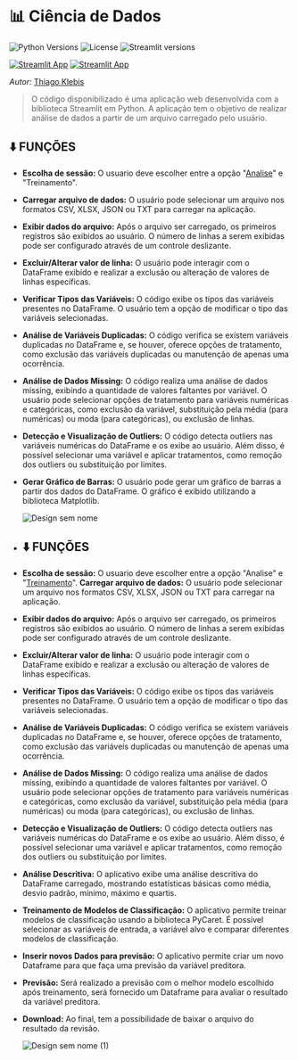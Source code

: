 # 📊 Ciência de Dados
![Python Versions](https://img.shields.io/pypi/pyversions/st_pages.svg)
![License](https://img.shields.io/github/license/blackary/st_pages)
![Streamlit versions](https://img.shields.io/badge/streamlit-1.15.0--1.18.0-white.svg)

[![Streamlit App](https://static.streamlit.io/badges/streamlit_badge_black_white.svg)](https://tk-dados.streamlit.app/)
[![Streamlit App](https://static.streamlit.io/badges/streamlit_badge_black_white.svg)](https://tk-dadoss.streamlit.app/)

*Autor:* [Thiago Klebis](https://www.linkedin.com/in/thiagoklebis/)

>O código disponibilizado é uma aplicação web desenvolvida com a biblioteca Streamlit em Python. A aplicação tem o objetivo de realizar análise de dados a partir de um arquivo carregado pelo usuário.

## ⬇️ FUNÇÕES
- **Escolha de sessão:** O usuario deve escolher entre a opção "[Analise](https://tk-dados.streamlit.app/)" e "Treinamento". 
- **Carregar arquivo de dados:** O usuário pode selecionar um arquivo nos formatos CSV, XLSX, JSON ou TXT para carregar na aplicação.
- **Exibir dados do arquivo:** Após o arquivo ser carregado, os primeiros registros são exibidos ao usuário. O número de linhas a serem exibidas pode ser configurado através de um controle deslizante.
- **Excluir/Alterar valor de linha:** O usuário pode interagir com o DataFrame exibido e realizar a exclusão ou alteração de valores de linhas específicas.
- **Verificar Tipos das Variáveis:** O código exibe os tipos das variáveis presentes no DataFrame. O usuário tem a opção de modificar o tipo das variáveis selecionadas.
- **Análise de Variáveis Duplicadas:** O código verifica se existem variáveis duplicadas no DataFrame e, se houver, oferece opções de tratamento, como exclusão das variáveis duplicadas ou manutenção de apenas uma ocorrência.
- **Análise de Dados Missing:** O código realiza uma análise de dados missing, exibindo a quantidade de valores faltantes por variável. O usuário pode selecionar opções de tratamento para variáveis numéricas e categóricas, como exclusão da variável, substituição pela média (para numéricas) ou moda (para categóricas), ou exclusão de linhas.
- **Detecção e Visualização de Outliers:** O código detecta outliers nas variáveis numéricas do DataFrame e os exibe ao usuário. Além disso, é possível selecionar uma variável e aplicar tratamentos, como remoção dos outliers ou substituição por limites.
- **Gerar Gráfico de Barras:** O usuário pode gerar um gráfico de barras a partir dos dados do DataFrame. O gráfico é exibido utilizando a biblioteca Matplotlib.

  ![Design sem nome](https://github.com/TKlebis/Analise-Dados/assets/130613291/a8f77904-3b53-4946-b608-62247d0de48c)


- ## ⬇️ FUNÇÕES
- **Escolha de sessão:** O usuario deve escolher entre a opção "Analise" e "[Treinamento](https://tk-dadoss.streamlit.app/)". 
**Carregar arquivo de dados:** O usuário pode selecionar um arquivo nos formatos CSV, XLSX, JSON ou TXT para carregar na aplicação.
- **Exibir dados do arquivo:** Após o arquivo ser carregado, os primeiros registros são exibidos ao usuário. O número de linhas a serem exibidas pode ser configurado através de um controle deslizante.
- **Excluir/Alterar valor de linha:** O usuário pode interagir com o DataFrame exibido e realizar a exclusão ou alteração de valores de linhas específicas.
- **Verificar Tipos das Variáveis:** O código exibe os tipos das variáveis presentes no DataFrame. O usuário tem a opção de modificar o tipo das variáveis selecionadas.
- **Análise de Variáveis Duplicadas:** O código verifica se existem variáveis duplicadas no DataFrame e, se houver, oferece opções de tratamento, como exclusão das variáveis duplicadas ou manutenção de apenas uma ocorrência.
- **Análise de Dados Missing:** O código realiza uma análise de dados missing, exibindo a quantidade de valores faltantes por variável. O usuário pode selecionar opções de tratamento para variáveis numéricas e categóricas, como exclusão da variável, substituição pela média (para numéricas) ou moda (para categóricas), ou exclusão de linhas.
- **Detecção e Visualização de Outliers:** O código detecta outliers nas variáveis numéricas do DataFrame e os exibe ao usuário. Além disso, é possível selecionar uma variável e aplicar tratamentos, como remoção dos outliers ou substituição por limites.
- **Análise Descritiva:** O aplicativo exibe uma análise descritiva do DataFrame carregado, mostrando estatísticas básicas como média, desvio padrão, mínimo, máximo e quartis.
- **Treinamento de Modelos de Classificação:** O aplicativo permite treinar modelos de classificação usando a biblioteca PyCaret. É possível selecionar as variáveis de entrada, a variável alvo e comparar diferentes modelos de classificação.
- **Inserir novos Dados para previsão:** O aplicativo permite criar um novo Dataframe para que faça uma previsão da variável preditora.
- **Previsão:** Será realizado a previsão com o melhor modelo escolhido após treinamento, será fornecido um Dataframe para avaliar o resultado da variável preditora.
- **Download:** Ao final, tem a possibilidade de baixar o arquivo do resultado da revisão.

  ![Design sem nome (1)](https://github.com/TKlebis/Analise-Dados/assets/130613291/710d42b9-7e8a-4491-a3c0-aa07c7125ea3)

  



